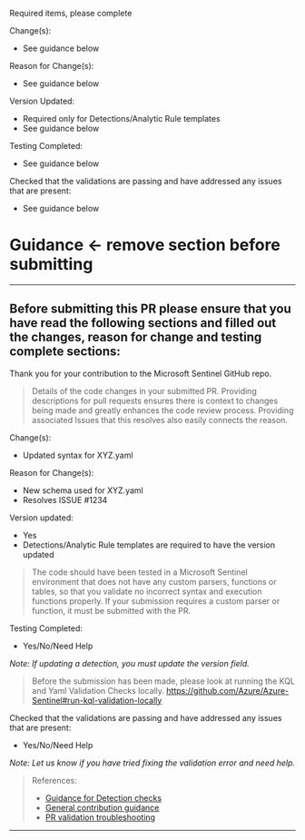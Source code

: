    Required items, please complete
   
   Change(s):
   - See guidance below

   Reason for Change(s):
   - See guidance below

   Version Updated:
   - Required only for Detections/Analytic Rule templates
   - See guidance below

   Testing Completed:
   - See guidance below

   Checked that the validations are passing and have addressed any issues that are present:
   - See guidance below


# Guidance <- remove section before submitting
-----------------------------------------------------------------------------------------------------------
## Before submitting this PR please ensure that you have read the following sections and filled out the changes, reason for change and testing complete sections:

Thank you for your contribution to the Microsoft Sentinel GitHub repo.

> Details of the code changes in your submitted PR.  Providing descriptions for pull requests ensures there is context to changes being made and greatly enhances the code review process.  Providing associated Issues that this resolves also easily connects the reason.
   
   Change(s):
   - Updated syntax for XYZ.yaml

   Reason for Change(s):
   - New schema used for XYZ.yaml
   - Resolves ISSUE #1234

   Version updated:
   - Yes
   - Detections/Analytic Rule templates are required to have the version updated

> The code should have been tested in a Microsoft Sentinel environment that does not have any custom parsers, functions or tables, so that you validate no incorrect syntax and execution functions properly.  If your submission requires a custom parser or function, it must be submitted with the PR.

   Testing Completed:
   - Yes/No/Need Help

_Note: If updating a detection, you must update the version field._

> Before the submission has been made, please look at running the KQL and Yaml Validation Checks locally.
> https://github.com/Azure/Azure-Sentinel#run-kql-validation-locally

   Checked that the validations are passing and have addressed any issues that are present:
   - Yes/No/Need Help
   
   _Note: Let us know if you have tried fixing the validation error and need help._

> References: 
> - [Guidance for Detection checks](https://github.com/Azure/Azure-Sentinel#pull-request-detection-template-structure-validation-check)
> - [General contribution guidance](https://github.com/Azure/Azure-Sentinel/wiki#what-can-you-contribute-and-how-can-you-create-contributions)
> - [PR validation troubleshooting](https://github.com/Azure/Azure-Sentinel#pull-request)


-----------------------------------------------------------------------------------------------------------
